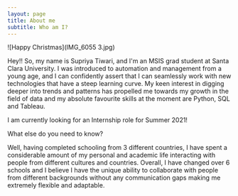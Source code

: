 ```yaml
---
layout: page
title: About me
subtitle: Who am I? 
---
```

![Happy Christmas](IMG_6055 3.jpg)

Hey!! So, my name is Supriya Tiwari, and I'm an MSIS grad student at Santa Clara University. I was introduced to automation and management from a young age, and I can confidently assert that I can seamlessly work with new technologies that have a steep learning curve. My keen interest in digging deeper into trends and patterns has propelled me towards my growth in the field of data and my absolute favourite skills at the moment are Python, SQL and Tableau. 
 
I am currently looking for an Internship role for Summer 2021! 


What else do you need to know?

Well, having completed schooling from 3 different countries, I have spent a considerable amount of my personal and academic life interacting with people from different cultures and countries. Overall, I have changed over 6 schools and I believe I have the unique ability to collaborate with people from different backgrounds without any communication gaps making me extremely flexible and adaptable. 
